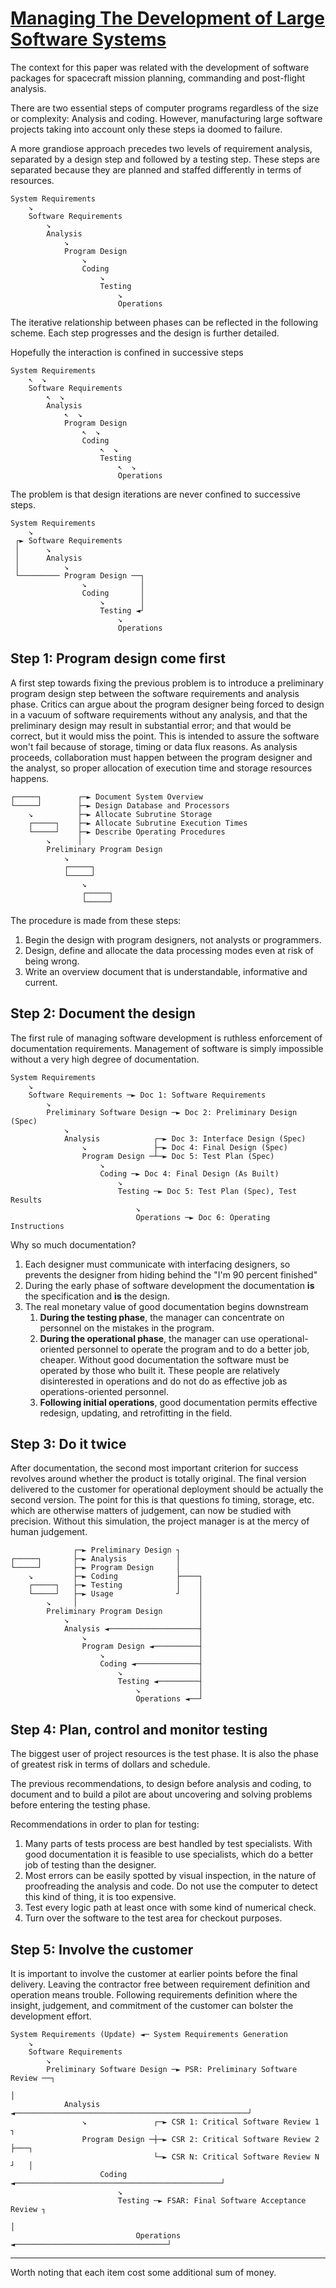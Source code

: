 # [Managing The Development of Large Software Systems](http://www-scf.usc.edu/~csci201/lectures/Lecture11/royce1970.pdf)

The context for this paper was related with the development of software packages for spacecraft mission planning, commanding and post-flight analysis.

There are two essential steps of computer programs regardless of the size or complexity: Analysis and coding. However, manufacturing large software projects taking into account only these steps ia doomed to failure.

A more grandiose approach precedes two levels of requirement analysis, separated by a design step and followed by a testing step. These steps are separated because they are planned and staffed differently in terms of resources.

    System Requirements
        ↘
        Software Requirements
            ↘
            Analysis
                ↘
                Program Design
                    ↘
                    Coding
                        ↘
                        Testing
                            ↘
                            Operations

The iterative relationship between phases can be reflected in the following scheme. Each step progresses and the design is further detailed.

Hopefully the interaction is confined in successive steps

    System Requirements
        ↖  ↘
        Software Requirements
            ↖  ↘
            Analysis
                ↖  ↘
                Program Design
                    ↖  ↘
                    Coding
                        ↖  ↘
                        Testing
                            ↖  ↘
                            Operations

The problem is that design iterations are never confined to successive steps.

    System Requirements
        ↘
     ┌► Software Requirements
     │      ↘
     │      Analysis
     │          ↘
     └───────── Program Design ──┐
                    ↘            │
                    Coding       │
                        ↘        │
                        Testing ◄┘
                            ↘
                            Operations

## Step 1: Program design come first

A first step towards fixing the previous problem is to introduce a preliminary program design step between the software requirements and analysis phase. Critics can argue about the program designer being forced to design in a vacuum of software requirements without any analysis, and that the preliminary design may result in substantial error; and that would be correct, but it would miss the point. This is intended to assure the software won't fail because of storage, timing or data flux reasons. As analysis proceeds, collaboration must happen between the program designer and the analyst, so proper allocation of execution time and storage resources happens.

    ┌─────┐        ┌─► Document System Overview
    └─────┘        ├─► Design Database and Processors
        ↘          ├─► Allocate Subrutine Storage
        ┌─────┐    ├─► Allocate Subrutine Execution Times
        └─────┘    ├─► Describe Operating Procedures
            ↘      │
            Preliminary Program Design
                ↘
                ┌─────┐
                └─────┘
                    ↘
                    ┌─────┐
                    └─────┘

The procedure is made from these steps:
1. Begin the design with program designers, not analysts or programmers.
2. Design, define and allocate the data processing modes even at risk of being wrong.
3. Write an overview document that is understandable, informative and current.

## Step 2: Document the design

The first rule of managing software development is ruthless enforcement of documentation requirements. Management of software is simply impossible without a very high degree of documentation.

    System Requirements
        ↘
        Software Requirements ─► Doc 1: Software Requirements
            ↘
            Preliminary Software Design ─► Doc 2: Preliminary Design (Spec)
                ↘
                Analysis            ┌─► Doc 3: Interface Design (Spec)
                    ↘               ├─► Doc 4: Final Design (Spec)
                    Program Design ─┴─► Doc 5: Test Plan (Spec)
                        ↘
                        Coding ─► Doc 4: Final Design (As Built)
                            ↘
                            Testing ─► Doc 5: Test Plan (Spec), Test Results
                                ↘
                                Operations ─► Doc 6: Operating Instructions

Why so much documentation?
1. Each designer must communicate with interfacing designers, so prevents the designer from hiding behind the "I'm 90 percent finished"
2. During the early phase of software development the documentation **is** the specification and **is** the design.
3. The real monetary value of good documentation begins downstream
    1. **During the testing phase**, the manager can concentrate on personnel on the mistakes in the program.
    2. **During the operational phase**, the manager can use operational-oriented personnel to operate the program and to do a better job, cheaper. Without good documentation the software must be operated by those who built it. These people are relatively disinterested in operations and do not do as effective job as operations-oriented personnel.
    3. **Following initial operations**, good documentation permits effective redesign, updating, and retrofitting in the field.

## Step 3: Do it twice

After documentation, the second most important criterion for success revolves around whether the product is totally original. The final version delivered to the customer for operational deployment should be actually the second version. The point for this is that questions fo timing, storage, etc. which are otherwise matters of judgement, can now be studied with precision. Without this simulation, the project manager is at the mercy of human judgement.

                  ┌─► Preliminary Design ┐
    ┌─────┐       ├─► Analysis           │
    └─────┘       ├─► Program Design     │
        ↘         ├─► Coding             ├────┐
        ┌─────┐   ├─► Testing            │    │
        └─────┘   ├─► Usage              ┘    │
            ↘     │                           │
            Preliminary Program Design        │
                ↘                             │
                Analysis ◄────────────────────┤
                    ↘                         │
                    Program Design ◄──────────┤
                        ↘                     │
                        Coding ◄──────────────┤
                            ↘                 │
                            Testing ◄─────────┤
                                ↘             │
                                Operations ◄──┘

## Step 4: Plan, control and monitor testing

The biggest user of project resources is the test phase. It is also the phase of greatest risk in terms of dollars and schedule.

The previous recommendations, to design before analysis and coding, to document and to build a pilot are about uncovering and solving problems before entering the testing phase.

Recommendations in order to plan for testing:
1. Many parts of tests process are best handled by test specialists. With good documentation it is feasible to use specialists, which do a better job of testing than the designer.
2. Most errors can be easily spotted by visual inspection, in the nature of proofreading the analysis and code. Do not use the computer to detect this kind of thing, it is too expensive.
3. Test every logic path at least once with some kind of numerical check.
4. Turn over the software to the test area for checkout purposes.

## Step 5: Involve the customer

It is important to involve the customer at earlier points before the final delivery. Leaving the contractor free between requirement definition and operation means trouble. Following requirements definition where the insight, judgement, and commitment of the customer can bolster the development effort.

    System Requirements (Update) ◄─ System Requirements Generation
        ↘
        Software Requirements 
            ↘
            Preliminary Software Design ─► PSR: Preliminary Software Review ──┐
                                                                              │
                Analysis ◄────────────────────────────────────────────────────┘
                    ↘               ┌─► CSR 1: Critical Software Review 1 ┐
                    Program Design ─┼─► CSR 2: Critical Software Review 2 ├───┐
                                    └─► CSR N: Critical Software Review N ┘   │
                        Coding ◄──────────────────────────────────────────────┘
                            ↘
                            Testing ─► FSAR: Final Software Acceptance Review ┐
                                                                              │
                                Operations ◄──────────────────────────────────┘

---

Worth noting that each item cost some additional sum of money.
